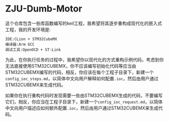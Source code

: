 # ZJU-Dumb-Motor

这个仓库包含一些库函数编写的keil工程，我希望将其逐步重构成现代化的嵌入式工程，我的开发环境是:

```
IDE:CLion + STM32CubeMX
编译器:Arm GCC
调试工具:OpenOCD + ST-Link
```

为此，在你执行任务的过程中，我希望你以现代化的方式重构示例代码，考虑到你无法直接使用STM32CUBEMX，你不应该编写初始化代码等应当由STM32CUBEMX编写的代码，相反，你应该在每个工程子目录下，新建一个`config_ioc_steps.md`，以简体中文向用户解释如何配置`.ioc`，然后由用户通过STM32CUBEMX来生成代码。

如果你在执行重构代码时发现需要一些由STM32CUBEMX生成的代码，不要编写它们，相反，你应当在工程子目录下，新建一个`config_ioc_request.md`，以简体中文向用户描述应如何额外配置`.ioc`，然后由用户通过STM32CUBEMX来生成代码。